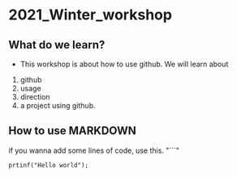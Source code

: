 # 2021_Winter_workshop

## What do we learn?
* This workshop is about how to use github. We will learn about 
1. github
2. usage
3. direction
4. a project using github.

## How to use MARKDOWN
if you wanna add some lines of code, use this. "```"

```
prtinf("Hello world");
```

